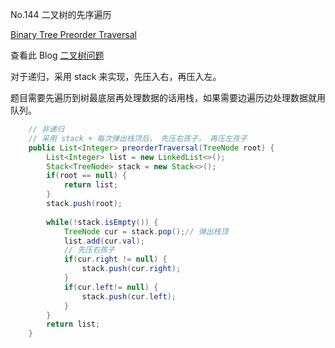 

No.144 二叉树的先序遍历

[Binary Tree Preorder Traversal](https://leetcode.com/problems/binary-tree-preorder-traversal/description/)

查看此 Blog [二叉树问题](http://husharp.today/2020/07/24/Coder-MianShi4/)

对于递归，采用 stack 来实现，先压入右，再压入左。

题目需要先遍历到树最底层再处理数据的话用栈，如果需要边遍历边处理数据就用队列。

```java
    // 非递归
    // 采用 stack + 每次弹出栈顶后， 先压右孩子， 再压左孩子
    public List<Integer> preorderTraversal(TreeNode root) {
        List<Integer> list = new LinkedList<>();
        Stack<TreeNode> stack = new Stack<>();
        if(root == null) {
            return list;
        }
        stack.push(root);
        
        while(!stack.isEmpty()) {
            TreeNode cur = stack.pop();// 弹出栈顶
            list.add(cur.val);
            // 先压右孩子
            if(cur.right != null) {
                stack.push(cur.right);
            }
            if(cur.left!= null) {
                stack.push(cur.left);
            }
        }
        return list;
    }
```

